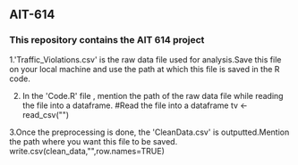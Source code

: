 ## AIT-614
### This repository contains the AIT 614 project

1.'Traffic_Violations.csv' is the raw data file used for analysis.Save this file on your local machine and use the path at which this file is saved in the R code.

2. In the 'Code.R' file , mention the path of the raw data file while reading the file into a dataframe.
  #Read the file into a dataframe
  tv <- read_csv("<path>")

3.Once the preprocessing is done, the 'CleanData.csv' is outputted.Mention the path where you want this file to be saved.
  write.csv(clean_data,"<path>",row.names=TRUE)




